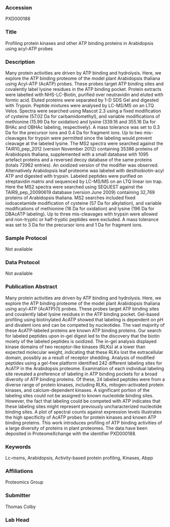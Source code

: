 ### Accession
PXD000188

### Title
Profiling protein kinases and other ATP binding proteins in Arabidopsis using acyl-ATP probes

### Description
Many protein activities are driven by ATP binding and hydrolysis. Here, we explore the ATP binding proteome of the model plant Arabidopsis thaliana using Acyl-ATP (AcATP) probes. These probes target ATP binding sites and covalently label lysine residues in the ATP binding pocket. Protein extracts were labelled with NHS-LC-Biotin, purified over neutravidin and eluted with formic acid.  Eluted proteins were separated by 1-D SDS Gel and digested with Trypsin.  Peptide mixtures were analysed by LC-MS/MS on an LTQ Velos. Spectra were searched using Mascot 2.3 using a fixed modification of cysteine (57.02 Da for carbamidomethyl), and variable modifications of methionine (15.99 Da for oxidation) and lysine (339.16 and 355.16 Da for BHAc and OBHAc labeling, respectively). A mass tolerance was set to 0.3 Da for the precursor ions and 0.4 Da for fragment ions. Up to two mis-cleavages for trypsin were permitted since the labeling would prevent cleavage at the labeled lysine. The MS2 spectra were searched against the TAIR10_pep_2012 (version November 2012) containing 35386 proteins of Arabidopsis thaliana, supplemented with a small database with 1095 artefact proteins and a reversed decoy database of the same proteins (totals 72962 entries). An oxidized version of the modifier was observed. Alternatively Arabidopsis leaf proteome was labeled with desthiobiotin-acyl ATP and digested with trypsin. Labeled peptides were purified on streptavidin matrix and sequenced by LC-MS/MS on an LTQ linear ion trap. Here the MS2 spectra were searched using SEQUEST against the TAIR9_pep_20090619 database (version June 2009) containing 32,769 proteins of Arabidopsis thaliana. MS2 searches included fixed iodoacetamide modification of cysteine (57 Da for alkylation), and variable modifications of methionine (16 Da for oxidation) and lysine (196 Da for DBAcATP labeling). Up to three mis-cleavages with trypsin were allowed and non-tryptic or half-tryptic peptides were excluded. A mass tolerance was set to 3 Da for the precursor ions and 1 Da for fragment ions.

### Sample Protocol
Not available

### Data Protocol
Not available

### Publication Abstract
Many protein activities are driven by ATP binding and hydrolysis. Here, we explore the ATP binding proteome of the model plant Arabidopsis thaliana using acyl-ATP (AcATP)(1) probes. These probes target ATP binding sites and covalently label lysine residues in the ATP binding pocket. Gel-based profiling using biotinylated AcATP showed that labeling is dependent on pH and divalent ions and can be competed by nucleotides. The vast majority of these AcATP-labeled proteins are known ATP binding proteins. Our search for labeled peptides upon in-gel digest led to the discovery that the biotin moiety of the labeled peptides is oxidized. The in-gel analysis displayed kinase domains of two receptor-like kinases (RLKs) at a lower than expected molecular weight, indicating that these RLKs lost the extracellular domain, possibly as a result of receptor shedding. Analysis of modified peptides using a gel-free platform identified 242 different labeling sites for AcATP in the Arabidopsis proteome. Examination of each individual labeling site revealed a preference of labeling in ATP binding pockets for a broad diversity of ATP binding proteins. Of these, 24 labeled peptides were from a diverse range of protein kinases, including RLKs, mitogen-activated protein kinases, and calcium-dependent kinases. A significant portion of the labeling sites could not be assigned to known nucleotide binding sites. However, the fact that labeling could be competed with ATP indicates that these labeling sites might represent previously uncharacterized nucleotide binding sites. A plot of spectral counts against expression levels illustrates the high specificity of AcATP probes for protein kinases and known ATP binding proteins. This work introduces profiling of ATP binding activities of a large diversity of proteins in plant proteomes. The data have been deposited in ProteomeXchange with the identifier PXD000188.

### Keywords
Lc-msms, Arabidopsis, Activity-based protein profiling, Kinases, Abpp

### Affiliations
Proteomics Group

### Submitter
Thomas Colby

### Lab Head


